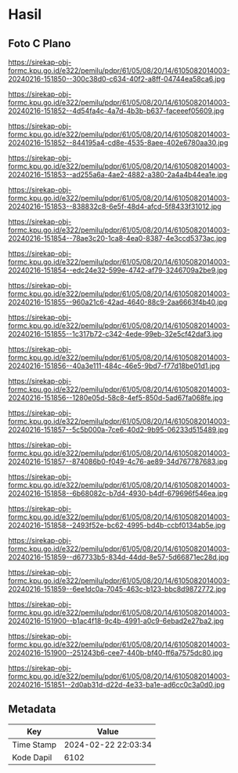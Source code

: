 # Hasil

## Foto C Plano

https://sirekap-obj-formc.kpu.go.id/e322/pemilu/pdpr/61/05/08/20/14/6105082014003-20240216-151850--300c38d0-c634-40f2-a8ff-04744ea58ca6.jpg

https://sirekap-obj-formc.kpu.go.id/e322/pemilu/pdpr/61/05/08/20/14/6105082014003-20240216-151852--4d54fa4c-4a7d-4b3b-b637-faceeef05609.jpg

https://sirekap-obj-formc.kpu.go.id/e322/pemilu/pdpr/61/05/08/20/14/6105082014003-20240216-151852--844195a4-cd8e-4535-8aee-402e6780aa30.jpg

https://sirekap-obj-formc.kpu.go.id/e322/pemilu/pdpr/61/05/08/20/14/6105082014003-20240216-151853--ad255a6a-4ae2-4882-a380-2a4a4b44ea1e.jpg

https://sirekap-obj-formc.kpu.go.id/e322/pemilu/pdpr/61/05/08/20/14/6105082014003-20240216-151853--838832c8-6e5f-48d4-afcd-5f8433f31012.jpg

https://sirekap-obj-formc.kpu.go.id/e322/pemilu/pdpr/61/05/08/20/14/6105082014003-20240216-151854--78ae3c20-1ca8-4ea0-8387-4e3ccd5373ac.jpg

https://sirekap-obj-formc.kpu.go.id/e322/pemilu/pdpr/61/05/08/20/14/6105082014003-20240216-151854--edc24e32-599e-4742-af79-3246709a2be9.jpg

https://sirekap-obj-formc.kpu.go.id/e322/pemilu/pdpr/61/05/08/20/14/6105082014003-20240216-151855--960a21c6-42ad-4640-88c9-2aa6663f4b40.jpg

https://sirekap-obj-formc.kpu.go.id/e322/pemilu/pdpr/61/05/08/20/14/6105082014003-20240216-151855--1c317b72-c342-4ede-99eb-32e5cf42daf3.jpg

https://sirekap-obj-formc.kpu.go.id/e322/pemilu/pdpr/61/05/08/20/14/6105082014003-20240216-151856--40a3e111-484c-46e5-9bd7-f77d18be01d1.jpg

https://sirekap-obj-formc.kpu.go.id/e322/pemilu/pdpr/61/05/08/20/14/6105082014003-20240216-151856--1280e05d-58c8-4ef5-850d-5ad67fa068fe.jpg

https://sirekap-obj-formc.kpu.go.id/e322/pemilu/pdpr/61/05/08/20/14/6105082014003-20240216-151857--5c5b000a-7ce6-40d2-9b95-06233d515489.jpg

https://sirekap-obj-formc.kpu.go.id/e322/pemilu/pdpr/61/05/08/20/14/6105082014003-20240216-151857--874086b0-f049-4c76-ae89-34d767787683.jpg

https://sirekap-obj-formc.kpu.go.id/e322/pemilu/pdpr/61/05/08/20/14/6105082014003-20240216-151858--6b68082c-b7d4-4930-b4df-679696f546ea.jpg

https://sirekap-obj-formc.kpu.go.id/e322/pemilu/pdpr/61/05/08/20/14/6105082014003-20240216-151858--2493f52e-bc62-4995-bd4b-ccbf0134ab5e.jpg

https://sirekap-obj-formc.kpu.go.id/e322/pemilu/pdpr/61/05/08/20/14/6105082014003-20240216-151859--d67733b5-834d-44dd-8e57-5d66871ec28d.jpg

https://sirekap-obj-formc.kpu.go.id/e322/pemilu/pdpr/61/05/08/20/14/6105082014003-20240216-151859--6ee1dc0a-7045-463c-b123-bbc8d9872772.jpg

https://sirekap-obj-formc.kpu.go.id/e322/pemilu/pdpr/61/05/08/20/14/6105082014003-20240216-151900--b1ac4f18-9c4b-4991-a0c9-6ebad2e27ba2.jpg

https://sirekap-obj-formc.kpu.go.id/e322/pemilu/pdpr/61/05/08/20/14/6105082014003-20240216-151900--251243b6-cee7-440b-bf40-ff6a7575dc80.jpg

https://sirekap-obj-formc.kpu.go.id/e322/pemilu/pdpr/61/05/08/20/14/6105082014003-20240216-151851--2d0ab31d-d22d-4e33-ba1e-ad6cc0c3a0d0.jpg


## Metadata

| Key        | Value               |
| ---------- | ------------------- |
| Time Stamp | 2024-02-22 22:03:34 |
| Kode Dapil | 6102                |



